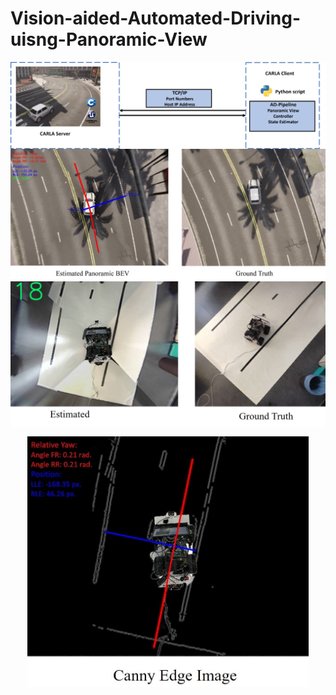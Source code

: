 # Vision-aided-Automated-Driving-uisng-Panoramic-View
<img align="center" src="images/Carla_communication.jpg" width="550">
<img align="center" src="images/bev_simulation.jpg" width="750">
<img align="center" src="images/bev_hardware.jpg" width="750">
<p align="center">
<img align="center" src="images/canny.jpg" width="450">
<p>
